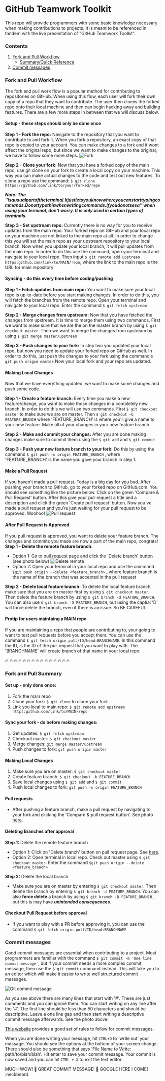 # GitHub Teamwork Toolkit

This repo will provide programmers with some basic knowledge necessary when making contributions to projects. It is meant to be referenced in tandem with the live presentation of "GitHub Teamwork Toolkit".

### Contents
1. [Fork and Pull Workflow](#fork-and-pull-workflow)
	* [Summary/Quick Reference](#fork-and-pull-summary)
2. [Commit messages](#commit-messages)

### Fork and Pull Workflow
The fork and pull work flow is a popular method for contributing to repositories on GitHub. When using this flow, each user will fork their own copy of a repo that they want to contribute. The user then clones the forked repo onto their local machine and then can begin hacking away and building features. There are a few more steps in between that we will discuss below.

#### Setup - these steps should only be done once

**Step 1 - Fork the repo:** Navigate to the repository that you want to contribute to and fork it. When you fork a repository, an exact copy of that repo is copied to your account. You can make changes to a fork and it wont affect the original repo, but since we want to make changes to the original, we have to follow some more steps.
![Fork](/photos/fork.png)

**Step 2 - Clone your fork:** Now that you have a forked copy of the main repo, use git clone on your fork to create a local copy on your machine. This way you can make actual changes to the code and test out new features. To clone a repo use the command:
`$ git clone https://github.com/link/to/your/forked/repo`

**_Note: The '$' is a usual part of the terminal. It just lets you know where you can start typing commands. Do not type this when writing commands. If you do not see a '$' when using your terminal, don't worry. It is only used in certain types of terminals._**

**Step 3 - Set upstream repo:** Currently there is no way for you to receive updates from the main repo. Your forked repo on GitHub and your local repo on your machine are not linked to the main repo at all. In order to change this you will set the main repo as your upstream repository to your local branch. Now when you update your local branch, it will pull updates from the main repo. In order to do this use the command, open your terminal and navigate to your local repo. Then input `$ git remote add upstream https:github.com/link/to/MAIN/repo`, where the link to the main repo is the URL for main repository

#### Syncing - do this every time before coding/pushing

**Step 1 - Fetch updates from main repo:** You want to make sure your local repo is up-to-date before you start making changes. In order to do this, you will fetch the branches from the remote repo. Open your terminal and navigate to  your local repo. Enter the command `$ git fetch upstream`

**Step 2 - Merge changes from upstream:** Now that you have fetched the changes from upstream. It is time to merge them using two commands. First we want to make sure that we are the on the master branch by using `$ git checkout master`. Then we want to merge the changes from upstream by using `$ git merge master/upstream`

**Step 3 - Push changes to your fork:** In step two you updated your local repo, but now you need to update your forked repo on GitHub as well. In order to do this, just push the changes to your fork using the command `$ git push origin master`
Now your local fork and your repo are updated.

#### Making Local Changes
Now that we have everything updated, we want to make some changes and push some code.

**Step 1 - Create a feature branch:** Every time you make a new feature/change, you want to make those changes in a completely new branch. In order to do this we will use two commands. First `$ git checkout master` to make sure we are on master. Then `$ git checkout -b FEATURE_BRANCH` where 'FEATURE_BRANCH' is where you'll give a name to your new feature. Make all of your changes in your new feature branch

**Step 2 - Make and commit your changes:** After you are done making changes make sure to commit them using the `$ git add` and `$ git commit`

**Step 3 - Push your new feature branch to your fork:** Do this by using the command `$ git push -u origin FEATURE_BRANCH` , where 'FEATURE_BRANCH' is the name you gave your branch in step 1.

#### Make a Pull Request
If you haven't made a pull request. Today is a big day for you bud. After pushing your branch to GitHub, go to your forked repo on GitHub.com. You should see something like the picture below. Click on the green 'Compare & Pull Request' button. After this give your pull request a title and a description and click the green 'Create pull request' button. Now you've made a pull request and you're just waiting for your pull request to be approved. Woohoo!
![Pull request](/photos/pull_request.png) 

#### After Pull Request is Approved
If you pull request is approved, you want to delete your feature branch. The changes and commits you made are now a part of the main repo, congrats!  
**Step 1 - Delete the remote feature branch:** 
* Option 1: Go to pull request page and click the 'Delete branch' button (see photo below)
![Delete remote](/photos/delete_remote.png)
* Option 2: Open your terminal in your local repo and use the command `$git push origin --delete <feature_branch>` , where feature branch is the name of the branch that was accepted in the pull request  

**Step 2 - Delete local feature branch:**
To delete the local feature branch, make sure that you are on master first by using `$ git checkout master`. Then delete the feature branch by using `$ git branch -d FEATURE_BRANCH`. You can also use `$ git branch -D FEATURE_BRANCH`, but using the captial 'D' will force delete the branch, even if there is an issue. So BE CAREFUL.

#### Protip for users maintaing a MAIN repo
If you are maintaining a repo that people are contributing to, your going to want to test pull requests before you accept them. You can use the command `$ git fetch origin pull/ID/head:BRANCHNAME`. In this command the ID, is the ID of the pull request that you want to play with. The 'BRANCHNAME' will create branch of that name in your local repo.

:fire: :fire: :fire: :fire: :fire: :fire: :fire: :fire: :fire: :fire: :fire: :fire: :fire: :fire: :fire:
### Fork and Pull Summary
#### Set up - only done once:
1. Fork the main repo
2. Clone your fork: `$ git clone` to clone your fork
3. Link you local to main repo: `$ git remote add upstream https:github.com/link/to/MAIN/repo`
#### Sync your fork - do before making changes:
1. Get updates: `$ git fetch upstream`
2. Checkout master: `$ git checkout master`
3. Merge changes: `git merge master/upstream`
4. Push changes to fork: `git push origin master`
#### Making Local Changes
1. Make sure you are on master: `$ git checkout master`
2. Create feature branch: `$ git checkout -b FEATURE_BRANCH`
3. Save local changes using `$ git add` and `$ git commit`
4. Push local changes to fork: `git push -u origin FEATURE_BRANCH`
#### Pull requests
* After pushing a feature branch, make a pull request by navigating to your fork and clicking the 'Compare & pull request button'. See photo [here](#make-a-pull-request).
#### Deleting Branches after approval
**Step 1:** Delete the remote feature branch
* Option 1: Click on 'Delete branch' button on pull request page. See [here](#after-pull-request-is-approved).
* Option 2: Open terminal in local repo. Check out master using `$ git checkout master`. Enter the command `$git push origin --delete <feature_branch>`  

**Step 2:** Delete the local branch
* Make sure you are on master by entering `$ git checkout master`. Then delete the branch by entering `$ git branch -d FEATURE_BRANCH`. You can also **force delete** a branch by using `$ git branch -D FEATURE_BRANCH` , but this is may have **_unintended consequences_**.

#### Checkout Pull Request before approval
* If you want to play with a PR before approving it, you can use the command `$ git fetch origin pull/ID/head:BRANCHNAME`

### Commit messages
Good commit messages are essential when contributing to a project. Most programmers are familiar with the command `$ git commit -m 'One line commit message'`, but if your commit needs a more complex commit message, then use the `$ git commit` command instead. This will take you to an editor which will make it easier to write well structured commit messages.

![Git commit message](photos/commit_message.png)

As you see above there are many lines that start with '#'. These are just comments and you can ignore them. You can start writing on any line after the '#'. The first line should be less than 50 characters and should be descriptive. Leave a one line gap and then start writing a descriptive commit message afterwards. See the photo above.

[This website](https://chris.beams.io/posts/git-commit/) provides a good set of rules to follow for commit messages.

When you are done writing your message, hit `CTRL+O` to 'write out' your message. You should see the options at the bottom of your screen change. There should also be something that says 'File Name to Write: path/to/blah/blah'. Hit enter to save your commit message. Your commit is now saved and you can hit `CTRL + X` to exit the text editor.

MUCH WOW! :see_no_evil: GREAT COMMIT MESSAGE! :muscle: GOOGLE HERE I COME! :neckbeard:


